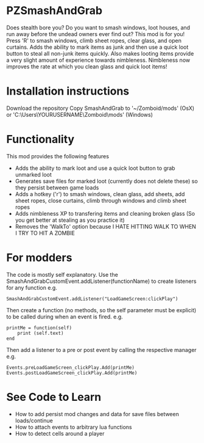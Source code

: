 # PZSmashAndGrab
Does stealth bore you? Do you want to smash windows, loot houses, and run away before the undead owners ever find out? This mod is for you! Press 'R' to smash windows, climb sheet ropes, clear glass, and open curtains. Adds the ability to mark items as junk and then use a quick loot button to steal all non-junk items quickly. Also makes looting items provide a very slight amount of experience towards nimbleness. Nimbleness now improves the rate at which you clean glass and quick loot items!

# Installation instructions
Download the repository
Copy SmashAndGrab to '~/Zomboid/mods'  (OsX) or 'C:\Users\YOURUSERNAME\Zomboid\mods' (Windows)

# Functionality
This mod provides the following features

- Adds the ability to mark loot and use a quick loot button to grab unmarked loot
- Generates save files for marked loot (currently does not delete these) so they persist between game loads
- Adds a hotkey ('r') to smash windows, clean glass, add sheets, add sheet ropes, close curtains, climb through windows and climb sheet ropes
- Adds nimbleness XP to transfering items and cleaning broken glass (So you get better at stealing as you practice it)
- Removes the 'WalkTo' option because I HATE HITTING WALK TO WHEN I TRY TO HIT A ZOMBIE

# For modders
The code is mostly self explanatory. Use the SmashAndGrabCustomEvent.addListener(functionName) to create listeners for any function
e.g. 
```
SmashAndGrabCustomEvent.addListener("LoadGameScreen:clickPlay")
```

Then create a function (no methods, so the self parameter must be explicit) to be called during when an event is fired. e.g.
```
printMe = function(self) 
    print (self.text)
end
```

Then add a listener to a pre or post event by calling the respective manager e.g.
```
Events.preLoadGameScreen_clickPlay.Add(printMe)
Events.postLoadGameScreen_clickPlay.Add(printMe)
```

# See Code to Learn
- How to add persist mod changes and data for save files between loads/continue
- How to attach events to arbitrary lua functions
- How to detect cells around a player
